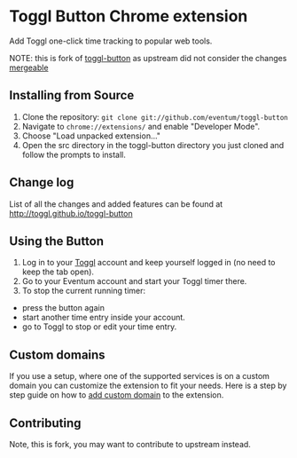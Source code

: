 # Toggl Button Chrome extension

Add Toggl one-click time tracking to popular web tools.

NOTE: this is fork of [toggl-button](https://github.com/toggl/toggl-button) as upstream did not consider the changes [mergeable](https://github.com/toggl/toggl-button/pull/207)

## Installing from Source

1.  Clone the repository: `git clone git://github.com/eventum/toggl-button`
2.  Navigate to `chrome://extensions/` and enable "Developer Mode".
3.  Choose "Load unpacked extension..."
4.  Open the src directory in the toggl-button directory you just cloned and follow the prompts to install.

## Change log

List of all the changes and added features can be found at http://toggl.github.io/toggl-button

## Using the Button
1.  Log in to your [Toggl][toggl] account and keep yourself logged in (no need to keep the tab open).
2.  Go to your Eventum account and start your Toggl timer there.
3.  To stop the current running timer:
  - press the button again
  - start another time entry inside your account.
  - go to Toggl to stop or edit your time entry.

## Custom domains
If you use a setup, where one of the supported services is on a custom domain you can customize the extension to fit your needs. Here is a step by step guide on how to [add custom domain][custom-domains] to the extension.

## Contributing

Note, this is fork, you may want to contribute to upstream instead.

[toggl]: https://www.toggl.com/
[custom-domains]: https://github.com/toggl/toggl-button/wiki/Adding-custom-domains
